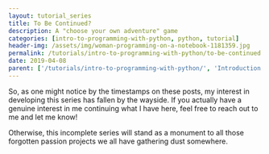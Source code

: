 ```yaml
---
layout: tutorial_series
title: To Be Continued?
description: A "choose your own adventure" game
categories: [intro-to-programming-with-python, python, tutorial]
header-img: /assets/img/woman-programming-on-a-notebook-1181359.jpg
permalink: /tutorials/intro-to-programming-with-python/to-be-continued:output_ext
date: 2019-04-08
parent: ['/tutorials/intro-to-programming-with-python/', 'Introduction to Programming with Python']
---
```


So, as one might notice by the timestamps on these posts, my interest in developing this series has fallen by the wayside. If you actually have a genuine interest in me continuing what I have here, feel free to reach out to me and let me know!

Otherwise, this incomplete series will stand as a monument to all those forgotten passion projects we all have gathering dust somewhere.
